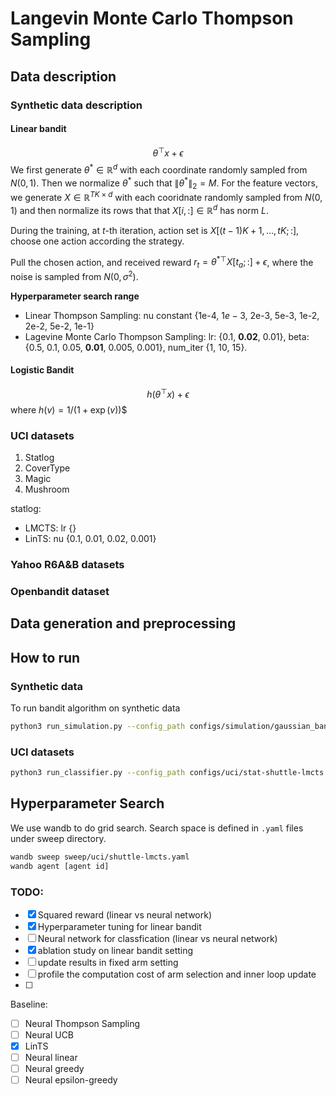 # Langevin Monte Carlo Thompson Sampling


## Data description

### Synthetic data description

#### Linear bandit

$$\theta^\top x + \epsilon$$
We first generate $\theta^*\in\mathbb{R}^d$ with each coordinate randomly sampled from $N(0,1)$. Then we normalize $\theta^*$ such that $\|\theta^*\|_2=M$. For the feature vectors, we generate $X\in\mathbb{R}^{TK\times d}$ with each cooridnate randomly sampled from $N(0,1)$ and then normalize its rows that that $X[i,:]\in\mathbb{R}^d$ has norm $L$. 

During the training, at $t$-th iteration, action set is $X[(t-1)K+1,\ldots, tK; :]$, choose one action according the strategy.

Pull the chosen action, and received reward $r_t=\theta^{*\top}X[t_a;:]+\epsilon$, where the noise is sampled from $N(0,\sigma^2)$. 

**Hyperparameter search range**
- Linear Thompson Sampling: nu constant {1e-4, $1e-3$, 2e-3, 5e-3, 1e-2, 2e-2, 5e-2, 1e-1}
- Lagevine Monte Carlo Thompson Sampling: lr: {0.1, **0.02**, 0.01}, beta: {0.5, 0.1, 0.05, **0.01**, 0.005, 0.001}, num_iter {1, 10, 15}.


#### Logistic Bandit

$$h(\theta^\top x) +\epsilon$$ where $h(v)=1/(1+\exp(v))$$

### UCI datasets
1. Statlog
2. CoverType
3. Magic
4. Mushroom

statlog: 
- LMCTS: lr {}
- LinTS: nu {0.1, 0.01, 0.02, 0.001}


### Yahoo R6A&B datasets

### Openbandit dataset

## Data generation and preprocessing 


## How to run 
### Synthetic data
To run bandit algorithm on synthetic data
```bash
python3 run_simulation.py --config_path configs/simulation/gaussian_bandit-linear-LMCTS.yaml --repeat [number of experiments to repeat] --log 
```

### UCI datasets
```bash
python3 run_classifier.py --config_path configs/uci/stat-shuttle-lmcts.yaml --repeat [number of experiments to repeat] --log
```

## Hyperparameter Search
We use wandb to do grid search. Search space is defined in `.yaml` files under sweep directory. 
```bash
wandb sweep sweep/uci/shuttle-lmcts.yaml
wandb agent [agent id]
```

### TODO:
- [x] Squared reward (linear vs neural network)
- [x] Hyperparameter tuning for linear bandit 
- [ ] Neural network for classfication (linear vs neural network)
- [x] ablation study on linear bandit setting
- [ ] update results in fixed arm setting
- [ ] profile the computation cost of arm selection and inner loop update
- [ ] 

Baseline: 
- [ ] Neural Thompson Sampling
- [ ] Neural UCB
- [x] LinTS
- [ ] Neural linear
- [ ] Neural greedy
- [ ] Neural epsilon-greedy
